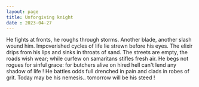 ```yaml
---
layout: page
title: Unforgiving knight
date : 2023-04-27
---
```



He fights at fronts, he roughs through storms.
Another blade, another slash
wound him.
Impoverished cycles of life
lie strewn before his eyes.
The elixir drips from his lips
and sinks in throats of sand.
The streets are empty, the roads wish wear;
while curfew on samaritans stifles fresh air.
He begs not rogues for sinful grace:
for butchers alive on hired hell
can't lend any shadow of life !
He battles odds full drenched in pain
and clads in robes of grit.
Today may be his nemesis..
tomorrow will be his steed !
